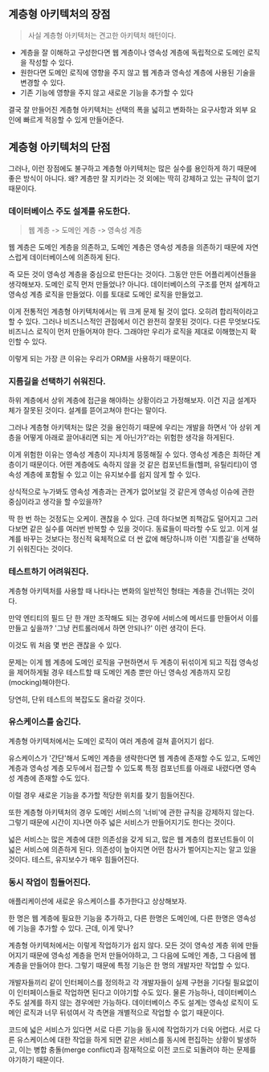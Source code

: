 
## 계층형 아키텍처의 장점
> 사실 계층형 아키텍처는 견고한 아키텍처 해턴이다.
- 계층을 잘 이해하고 구성한다면 웹 계층이나 영속성 계층에 독립적으로 도메인 로직을 작성할 수 있다.
- 원한다면 도메인 로직에 영향을 주지 않고 웹 계층과 영속성 계층에 사용된 기술을 변경할 수 있다.
- 기존 기능에 영향을 주지 않고 새로운 기능을 추가할 수 있다

결국 잘 만들어진 계층형 아키텍처는 선택의 폭을 넓히고 변화하는 요구사항과 외부 요인에 빠르게 적응할 수 있게 만들어준다.

## 계층형 아키텍처의 단점
그러나, 이런 장점에도 불구하고 계층형 아키텍처는 많은 실수를 용인하게 하기 때문에 좋은 방식이 아니다.
왜? 계층만 잘 지키라는 것 외에는 딱히 강제하고 있는 규칙이 없기 때문이다.

### 데이터베이스 주도 설계를 유도한다.
> 웹 계층 -> 도메인 계층 -> 영속성 계층

웹 계층은 도메인 계층을 의존하고, 도메인 계층은 영속성 계층을 의존하기 때문에 자연스럽게 데이터베이스에 의존하게 된다.

즉 모든 것이 영속성 계층을 중심으로 만든다는 것이다. 그동안 만든 어플리케이션들을 생각해보자.
도메인 로직 먼저 만들었나? 아니다. 데이터베이스의 구조를 먼저 설계하고 영속성 계층 로직을 만들었다.
이를 토대로 도메인 로직을 만들었고.

이게 전통적인 계층형 아키텍처에서는 뭐 크게 문제 될 것이 없다. 오히려 합리적이라고 할 수 있다.
그러나 비즈니스적인 관점에서 이건 완전히 잘못된 것이다. 다른 무엇보다도 비즈니스 로직이 먼저 만들어져야 한다. 그래야만 우리가 로직을 제대로 이해했는지 확인할 수 있다.

이렇게 되는 가장 큰 이유는 우리가 ORM을 사용하기 때문이다.

### 지름길을 선택하기 쉬워진다.
하위 계층에서 상위 계층에 접근을 해야하는 상황이라고 가정해보자.
이건 지금 설계자체가 잘못된 것이다. 설계를 뜯어고쳐야 한다는 말이다.

그러나 계층형 아키텍처는 많은 것을 용인하기 때문에 우리는 개발을 하면서 '아 상위 계층을 어떻게 아래로 끌어내리면 되는 게 아닌가?'라는 위험한 생각을 하게된다.

이게 위험한 이유는 영속성 계층이 지나치게 뚱뚱해질 수 있다. 영속성 계층은 최하단 계층이기 때문이다.
어떤 계층에도 속하지 않을 것 같은 컴포넌트들(헬퍼, 유틸리티)이 영속성 계층에 포함될 수 있고 이는 유지보수를 쉽지 않게 할 수 있다.

상식적으로 누가봐도 영속성 계층과는 관계가 없어보일 것 같은게 영속성 이슈에 관한 중심이라고 생각을 할 수있을까?

딱 한 번 하는 것정도는 오케이. 괜찮을 수 있다. 근데 하다보면 죄책감도 덜어지고 그러다보면 같은 실수를 여러번 반복할 수 있을 것이다. 동료들이 따라할 수도 있고. 이게 설계를 바꾸는 것보다는 정신적 육체적으로 더 싼 값에 해당하니까 이런 '지름길'을 선택하기 쉬워진다는 것이다.

### 테스트하기 어려워진다.
계층형 아키텍처를 사용할 때 나타나는 변화의 일반적인 형태는 계층을 건너뛰는 것이다.

만약 엔티티의 필드 단 한 개만 조작해도 되는 경우에 서비스에 메서드를 만들어서 이를 만들고 싶을까?
'그냥 컨트롤러에서 하면 안되나?' 이런 생각이 든다.

이것도 뭐 처음 몇 번은 괜찮을 수 있다.

문제는 이게 웹 계층에 도메인 로직을 구현하면서 두 계층이 뒤섞이게 되고 직접 영속성을 제어하게될 경우 테스트할 때 도메인 계층 뿐만 아닌 영속성 계층까지 모킹(mocking)해야한다.

당연히, 단위 테스트의 복잡도도 올라갈 것이다.

### 유스케이스를 숨긴다.
계층형 아키텍처에서는 도메인 로직이 여러 계층에 걸쳐 흩어지기 쉽다.

유스케이스가 '간단'해서 도메인 계층을 생략한다면 웹 계층에 존재할 수도 있고, 도메인 계층과 영속성 계층 모두에서 접근할 수 있도록 특정 컴포넌트를 아래로 내렸다면 영속성 계층에 존재할 수도 있다.

이럴 경우 새로운 기능을 추가할 적당한 위치를 찾기 힘들어진다.

또한 계층형 아키텍처의 경우 도메인 서비스의 '너비'에 관한 규칙을 강제하지 않는다. 그렇기 때문에 시간이 지나면 아주 넓은 서비스가 만들어지기도 한다는 것이다.

넓은 서비스는 많은 계층에 대한 의존성을 갖게 되고, 많은 웹 계층의 컴포넌트들이 이 넓은 서비스에 의존하게 된다. 의존성이 높아지면 어떤 참사가 벌어지는지는 알고 있을 것이다. 테스트, 유지보수가 매우 힘들어진다.

### 동시 작업이 힘들어진다.
애플리케이션에 새로운 유스케이스를 추가한다고 상상해보자.

한 명은 웹 계층에 필요한 기능을 추가하고, 다른 한명은 도메인에, 다른 한명은 영속성에 기능을 추가할 수 있다.
근데, 이게 맞나?

계층형 아키텍처에서는 이렇게 작업하기가 쉽지 않다. 모든 것이 영속성 계층 위에 만들어지기 때문에 영속성 계층을 먼저 만들어야하고, 그 다음에 도메인 계층, 그 다음에 웹 계층을 만들어야 한다. 그렇기 때문에 특정 기능은 한 명의 개발자만 작업할 수 있다.

개발자들끼리 같이 인터페이스를 정의하고 각 개발자들이 실제 구현을 기다릴 필요없이 이 인터페이스들로 작업하면 된다고 이야기할 수도 있다. 물론 가능하나, 데이터베이스 주도 설계를 하지 않는 경우에만 가능하다. 데이터베이스 주도 설계는 영속성 로직이 도메인 로직과 너무 뒤섞여서 각 측면을 개별적으로 작업할 수 없기 때문이다.

코드에 넓은 서비스가 있다면 서로 다른 기능을 동시에 작업하기가 더욱 어렵다. 서로 다른 유스케이스에 대한 작업을 하게 되면 같은 서비스를 동시에 편집하는 상황이 발생하고, 이는 병합 충돌(merge conflict)과 잠재적으로 이전 코드로 되돌려야 하는 문제를 야기하기 때문이다.